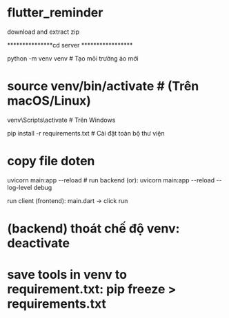 # flutter_reminder

download and extract zip 

***************cd server *****************

python -m venv venv              # Tạo môi trường ảo mới

# source venv/bin/activate         # (Trên macOS/Linux)
venv\Scripts\activate            # Trên Windows

pip install -r requirements.txt  # Cài đặt toàn bộ thư viện

# copy file doten

uvicorn main:app --reload        # run backend
(or):  uvicorn main:app --reload --log-level debug

run client (frontend):  main.dart -> click run

# (backend) thoát chế độ venv:  deactivate
# save tools in venv to requirement.txt: pip freeze > requirements.txt